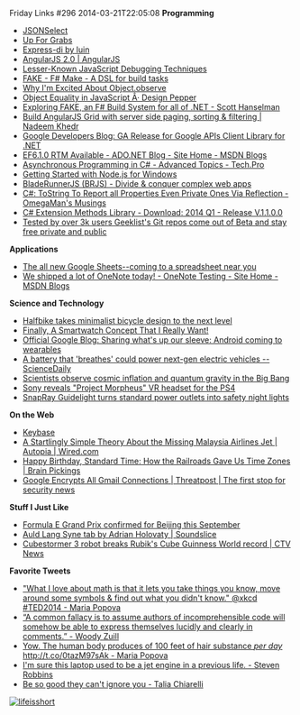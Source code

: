 Friday Links #296
2014-03-21T22:05:08
**Programming**

  * [JSONSelect](http://jsonselect.org/?utm_source=javascriptweekly&utm_medium=email#overview)
  * [Up For Grabs](http://up-for-grabs.net/#/)
  * [Express-di by luin](http://luin.github.io/express-di/?utm_source=nodeweekly&utm_medium=email)
  * [AngularJS 2.0 | AngularJS](http://blog.angularjs.org/2014/03/angular-20.html?utm_source=javascriptweekly&utm_medium=email)
  * [Lesser-Known JavaScript Debugging Techniques](http://amasad.me/2014/03/09/lesser-known-javascript-debugging-techniques/?utm_source=javascriptweekly&utm_medium=email)
  * [FAKE - F# Make - A DSL for build tasks](http://fsharp.github.io/FAKE/)
  * [Why I'm Excited About Object.observe](http://amasad.me/2014/03/16/why-im-excited-about-objectobserve/?utm_source=javascriptweekly&utm_medium=email)
  * [Object Equality in JavaScript Â· Design Pepper](http://designpepper.com/blog/drips/object-equality-in-javascript.html?utm_source=javascriptweekly&utm_medium=email)
  * [Exploring FAKE, an F# Build System for all of .NET - Scott Hanselman](http://www.hanselman.com/blog/ExploringFAKEAnFBuildSystemForAllOfNET.aspx)
  * [Build AngularJS Grid with server side paging, sorting & filtering | Nadeem Khedr](http://nadeemkhedr.wordpress.com/2013/09/01/build-angularjs-grid-with-server-side-paging-sorting-filtering/)
  * [Google Developers Blog: GA Release for Google APIs Client Library for .NET](http://googledevelopers.blogspot.com/2014/03/ga-release-for-google-apis-client.html?utm_source=feedburner&utm_medium=feed&utm_campaign=Feed%3A+GDBcode+%28Google+Developers+Blog%29)
  * [EF6.1.0 RTM Available - ADO.NET Blog - Site Home - MSDN Blogs](http://blogs.msdn.com/b/adonet/archive/2014/03/17/ef6-1-0-rtm-available.aspx)
  * [Asynchronous Programming in C# - Advanced Topics - Tech.Pro](http://tech.pro/tutorial/1229/asynchronous-programming-in-c-advanced-topics)
  * [Getting Started with Node.js for Windows](http://blog.falafel.com/Blogs/BasemEmara/basem-emara/2014/03/18/getting-started-with-node.js-for-windows)
  * [BladeRunnerJS (BRJS) - Divide & conquer complex web apps](http://bladerunnerjs.org/?utm_source=javascriptweekly&utm_medium=email)
  * [C#: ToString To Report all Properties Even Private Ones Via Reflection - OmegaMan's Musings](http://omegacoder.com/?p=1063)
  * [C# Extension Methods Library - Download: 2014 Q1 - Release V.1.1.0.0](http://zextensionmethods.codeplex.com/releases/view/119754)
  * [Tested by over 3k users Geeklist's Git repos come out of Beta and stay free private and public](http://us2.campaign-archive1.com/?u=cf9af451f2674767755b02b35&id=4ad2f42c5c&e=96dd5cc3ed)

**Applications**

  * [The all new Google Sheets--coming to a spreadsheet near you](https://plus.google.com/u/0/+GoogleDrive/posts/NN3FRc3W9Xs)
  * [We shipped a lot of OneNote today! - OneNote Testing - Site Home - MSDN Blogs](http://blogs.msdn.com/b/johnguin/archive/2014/03/17/we-shipped-a-lot-of-onenote-today.aspx)

**Science and Technology**

  * [Halfbike takes minimalist bicycle design to the next level](http://www.gizmag.com/the-halfbike-minimalist-bicycle/31238/)
  * [Finally, A Smartwatch Concept That I Really Want!](http://www.makeuseof.com/tag/finally-a-smartwatch-concept-that-i-really-want/)
  * [Official Google Blog: Sharing what's up our sleeve: Android coming to wearables](http://googleblog.blogspot.com/2014/03/sharing-whats-up-our-sleeve-android.html)
  * [A battery that 'breathes' could power next-gen electric vehicles -- ScienceDaily](http://www.sciencedaily.com/releases/2014/03/140316102709.htm)
  * [Scientists observe cosmic inflation and quantum gravity in the Big Bang](http://www.gizmag.com/bicep2-quantum-gravity-cosmic-inflation-harvard-smithsonian/31245/)
  * [Sony reveals "Project Morpheus" VR headset for the PS4](http://www.gizmag.com/sony-virtual-reality-headset-project-morpheus/31285/)
  * [SnapRay Guidelight turns standard power outlets into safety night lights](http://www.gizmag.com/snapray-guidelight-power-outlet-night-light/31298/)

**On the Web**

  * [Keybase](https://keybase.io/)
  * [A Startlingly Simple Theory About the Missing Malaysia Airlines Jet | Autopia | Wired.com](http://www.wired.com/autopia/2014/03/mh370-electrical-fire/)
  * [Happy Birthday, Standard Time: How the Railroads Gave Us Time Zones | Brain Pickings](http://www.brainpickings.org/index.php/2014/03/19/standard-time-ted-ed/)
  * [Google Encrypts All Gmail Connections | Threatpost | The first stop for security news](https://threatpost.com/google-encrypts-all-gmail-connections/104918)

**Stuff I Just Like**

  * [Formula E Grand Prix confirmed for Beijing this September](http://www.gizmag.com/formula-e-beijing-electric-grand-prix/31237/)
  * [Auld Lang Syne tab by Adrian Holovaty | Soundslice](http://www.soundslice.com/v2/auld-lang-syne/)
  * [Cubestormer 3 robot breaks Rubik's Cube Guinness World record | CTV News](http://www.ctvnews.ca/sci-tech/lego-robot-solves-rubik-s-cube-puzzle-in-3-253-seconds-1.1732226)

**Favorite Tweets**

  * ["What I love about math is that it lets you take things you know, move around some symbols & find out what you didn't know." @xkcd #TED2014 - Maria Popova](https://twitter.com/brainpicker/status/446728531545169921)
  * [“A common fallacy is to assume authors of incomprehensible code will somehow be able to express themselves lucidly and clearly in comments.” - Woody Zuill](https://twitter.com/brainpicker/status/446728531545169921)
  * [Yow. The human body produces of 100 feet of hair substance *per day* http://t.co/0tazM97sAk - Maria Popova](http://t.co/0tazM97sAk)
  * [I'm sure this laptop used to be a jet engine in a previous life. - Steven Robbins](https://twitter.com/Grumpydev/status/445857183574814720)
  * [Be so good they can't ignore you - Talia Chiarelli](https://twitter.com/taliachi/status/445384908484014081)

[![lifeisshort](/cdn/images/blog/Windows-Live-Writer/Friday-Links-296_FA98/lifeisshort_thumb.jpg)](/cdn/images/blog/Windows-Live-Writer/Friday-Links-296_FA98/lifeisshort_2.jpg)
